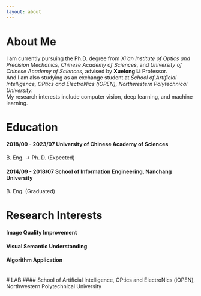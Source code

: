 ```yaml
---
layout: about 
---
```


# About Me
I am currently pursuing the Ph.D. degree from _Xi'an Institute of Optics and Precision Mechanics, Chinese Academy of Sciences_, and _University of Chinese Academy of Sciences_, advised by __Xuelong Li__ Professor. <br/>
And I am also studying as an exchange student at _School of Artificial Intelligence, OPtics and ElectroNics (iOPEN), Northwestern Polytechnical University_. <br/>
My research interests include computer vision, deep learning, and machine learning. 
<br/>

# Education
#### 2018/09 - 2023/07    University of Chinese Academy of Sciences 
B. Eng. -> Ph. D. (Expected)
#### 2014/09 - 2018/07    School of Information Engineering, Nanchang University
B. Eng. (Graduated)
<br/>

# Research Interests
#### Image Quality Improvement
#### Visual Semantic Understanding
#### Algorithm Application
<br/>
# LAB
#### School of Artificial Intelligence, OPtics and ElectroNics (iOPEN), Northwestern Polytechnical University
<br/>
